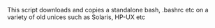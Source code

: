 This script downloads and copies a standalone bash, .bashrc etc on a variety of old unices such as Solaris, HP-UX etc